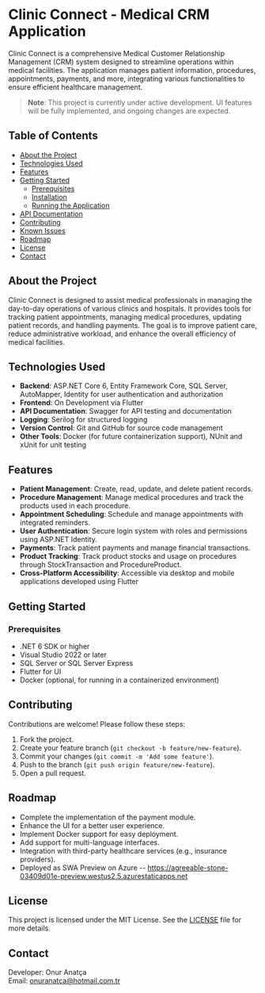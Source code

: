# Clinic Connect - Medical CRM Application

Clinic Connect is a comprehensive Medical Customer Relationship Management (CRM) system designed to streamline operations within medical facilities. The application manages patient information, procedures, appointments, payments, and more, integrating various functionalities to ensure efficient healthcare management.

> **Note**: This project is currently under active development. UI features will be fully implemented, and ongoing changes are expected.

## Table of Contents

- [About the Project](#about-the-project)
- [Technologies Used](#technologies-used)
- [Features](#features)
- [Getting Started](#getting-started)
  - [Prerequisites](#prerequisites)
  - [Installation](#installation)
  - [Running the Application](#running-the-application)
- [API Documentation](#api-documentation)
- [Contributing](#contributing)
- [Known Issues](#known-issues)
- [Roadmap](#roadmap)
- [License](#license)
- [Contact](#contact)

## About the Project

Clinic Connect is designed to assist medical professionals in managing the day-to-day operations of various clinics and hospitals. It provides tools for tracking patient appointments, managing medical procedures, updating patient records, and handling payments. The goal is to improve patient care, reduce administrative workload, and enhance the overall efficiency of medical facilities.

## Technologies Used

- **Backend**: ASP.NET Core 6, Entity Framework Core, SQL Server, AutoMapper, Identity for user authentication and authorization
- **Frontend**: On Development via Flutter
- **API Documentation**: Swagger for API testing and documentation
- **Logging**: Serilog for structured logging
- **Version Control**: Git and GitHub for source code management
- **Other Tools**: Docker (for future containerization support), NUnit and xUnit for unit testing

## Features

- **Patient Management**: Create, read, update, and delete patient records.
- **Procedure Management**: Manage medical procedures and track the products used in each procedure.
- **Appointment Scheduling**: Schedule and manage appointments with integrated reminders.
- **User Authentication**: Secure login system with roles and permissions using ASP.NET Identity.
- **Payments**: Track patient payments and manage financial transactions.
- **Product Tracking**: Track product stocks and usage on procedures through StockTransaction and ProcedureProduct.
- **Cross-Platform Accessibility**: Accessible via desktop and mobile applications developed using Flutter

## Getting Started

### Prerequisites

- .NET 6 SDK or higher
- Visual Studio 2022 or later
- SQL Server or SQL Server Express
- Flutter for UI
- Docker (optional, for running in a containerized environment)


## Contributing

Contributions are welcome! Please follow these steps:

1. Fork the project.
2. Create your feature branch (`git checkout -b feature/new-feature`).
3. Commit your changes (`git commit -m 'Add some feature'`).
4. Push to the branch (`git push origin feature/new-feature`).
5. Open a pull request.

## Roadmap

- Complete the implementation of the payment module.
- Enhance the UI for a better user experience.
- Implement Docker support for easy deployment.
- Add support for multi-language interfaces.
- Integration with third-party healthcare services (e.g., insurance providers).
- Deployed as SWA Preview on Azure -- https://agreeable-stone-03409d01e-preview.westus2.5.azurestaticapps.net

## License

This project is licensed under the MIT License. See the [LICENSE](LICENSE) file for more details.

## Contact

Developer: Onur Anatça  
Email: [onuranatca@hotmail.com.tr](mailto:onuranatca@hotmail.com.tr)

